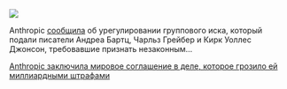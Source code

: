 <!--2025-08-27 14:33:24-->
<div class="yb">
  <div class="rss habr"><img src="https://habrastorage.org/getpro/habr/upload_files/481/650/4a8/4816504a826523b9706bc7135e8c6a1e.jpg" /><p>Anthropic <a href="https://www.reuters.com/sustainability/boards-policy-regulation/anthropic-settles-class-action-us-authors-alleging-copyright-infringement-2025-08-26/" rel="noopener noreferrer nofollow">сообщила</a> об урегулировании группового иска, который подали писатели Андреа Бартц, Чарльз Грейбер и Кирк Уоллес Джонсон, требовавшие признать незаконным... <p class="titl"><a href="https://habr.com/ru/news/941354/?utm_source=habrahabr&utm_medium=rss&utm_campaign=941354">Anthropic заключила мировое соглашение в деле, которое грозило ей миллиардными штрафами</a></p></div>
</div>
